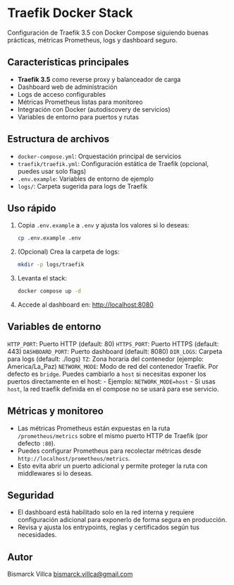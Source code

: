 # Traefik Docker Stack

Configuración de Traefik 3.5 con Docker Compose siguiendo buenas prácticas, métricas Prometheus, logs y dashboard seguro.

## Características principales
- **Traefik 3.5** como reverse proxy y balanceador de carga
- Dashboard web de administración
- Logs de acceso configurables
- Métricas Prometheus listas para monitoreo
- Integración con Docker (autodiscovery de servicios)
- Variables de entorno para puertos y rutas

## Estructura de archivos
- `docker-compose.yml`: Orquestación principal de servicios
- `traefik/traefik.yml`: Configuración estática de Traefik (opcional, puedes usar solo flags)
- `.env.example`: Variables de entorno de ejemplo
- `logs/`: Carpeta sugerida para logs de Traefik

## Uso rápido
1. Copia `.env.example` a `.env` y ajusta los valores si lo deseas:
	```sh
	cp .env.example .env
	```
2. (Opcional) Crea la carpeta de logs:
	```sh
	mkdir -p logs/traefik
	```
3. Levanta el stack:
	```sh
	docker compose up -d
	```
4. Accede al dashboard en: [http://localhost:8080](http://localhost:8080)


## Variables de entorno
 `HTTP_PORT`: Puerto HTTP (default: 80)
 `HTTPS_PORT`: Puerto HTTPS (default: 443)
 `DASHBOARD_PORT`: Puerto dashboard (default: 8080)
 `DIR_LOGS`: Carpeta para logs (default: ./logs)
 `TZ`: Zona horaria del contenedor (ejemplo: America/La_Paz)
 `NETWORK_MODE`: Modo de red del contenedor Traefik. Por defecto es `bridge`. Puedes cambiarlo a `host` si necesitas exponer los puertos directamente en el host:
	 - Ejemplo: `NETWORK_MODE=host`
	 - Si usas `host`, la red traefik definida en el compose no se usará para ese servicio.

## Métricas y monitoreo
- Las métricas Prometheus están expuestas en la ruta `/prometheus/metrics` sobre el mismo puerto HTTP de Traefik (por defecto `:80`).
- Puedes configurar Prometheus para recolectar métricas desde `http://localhost/prometheus/metrics`.
- Esto evita abrir un puerto adicional y permite proteger la ruta con middlewares si lo deseas.

## Seguridad
- El dashboard está habilitado solo en la red interna y requiere configuración adicional para exponerlo de forma segura en producción.
- Revisa y ajusta los entrypoints, reglas y certificados según tus necesidades.

## Autor
Bismarck Villca <bismarck.villca@gmail.com>

